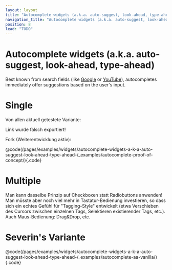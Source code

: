 ```yaml
---
layout: layout
title: "Autocomplete widgets (a.k.a. auto-suggest, look-ahead, type-ahead)"
navigation_title: "Autocomplete widgets (a.k.a. auto-suggest, look-ahead, type-ahead)"
position: 8
lead: "TODO"
---
```


# Autocomplete widgets (a.k.a. auto-suggest, look-ahead, type-ahead)

Best known from search fields (like [Google](https://www.google.com) or [YouTube](https://www.youtube.com)), autocompletes immediately offer suggestions based on the user's input.

# Single

Von allen aktuell getestete Variante:

Link wurde falsch exportiert!

Fork (Weiterentwicklung aktiv):

@code(/pages/examples/widgets/autocomplete-widgets-a-k-a-auto-suggest-look-ahead-type-ahead-/_examples/autocomplete-proof-of-concept/){.code}

# Multiple

Man kann dasselbe Prinzip auf Checkboxen statt Radiobuttons anwenden! Man müsste aber noch viel mehr in Tastatur-Bedienung investieren, so dass sich ein echtes Gefühl für "Tagging-Style" entwickelt (etwa Verschieben des Cursors zwischen einzelnen Tags, Selektieren existierender Tags, etc.). Auch Maus-Bedienung: Drag&Drop, etc.

# Severin's Variante

@code(/pages/examples/widgets/autocomplete-widgets-a-k-a-auto-suggest-look-ahead-type-ahead-/_examples/autocomplete-aa-vanilla/){.code}
